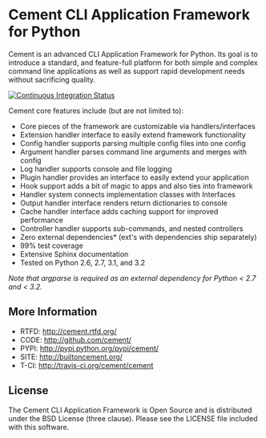 Cement CLI Application Framework for Python
===========================================

Cement is an advanced CLI Application Framework for Python.  Its goal is to 
introduce a standard, and feature-full platform for both simple and complex 
command line applications as well as support rapid development needs without 
sacrificing quality.

[![Continuous Integration Status](https://secure.travis-ci.org/cement/cement.png)](http://travis-ci.org/cement/cement)

Cement core features include (but are not limited to):

 * Core pieces of the framework are customizable via handlers/interfaces
 * Extension handler interface to easily extend framework functionality
 * Config handler supports parsing multiple config files into one config
 * Argument handler parses command line arguments and merges with config
 * Log handler supports console and file logging
 * Plugin handler provides an interface to easily extend your application
 * Hook support adds a bit of magic to apps and also ties into framework
 * Handler system connects implementation classes with Interfaces
 * Output handler interface renders return dictionaries to console
 * Cache handler interface adds caching support for improved performance
 * Controller handler supports sub-commands, and nested controllers
 * Zero external dependencies* (ext's with dependencies ship separately)
 * 99% test coverage
 * Extensive Sphinx documentation
 * Tested on Python 2.6, 2.7, 3.1, and 3.2

*Note that argparse is required as an external dependency for Python < 2.7 
and < 3.2.*


More Information
----------------

 * RTFD: http://cement.rtfd.org/
 * CODE: http://github.com/cement/
 * PYPI: http://pypi.python.org/pypi/cement/
 * SITE: http://builtoncement.org/
 * T-CI: http://travis-ci.org/cement/cement
    
    
License
-------

The Cement CLI Application Framework is Open Source and is distributed under 
the BSD License (three clause).  Please see the LICENSE file included with 
this software.  

